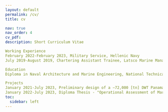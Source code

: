 ```yaml
---
layout: default
permalink: /cv/
title: cv

nav: true
nav_order: 4
cv_pdf:
description: Short Curriculum Vitae

Working Experience
February 2022-February 2023, Military Service, Hellenic Navy
July 2019-August 2019, Chartering Assistant Trainee, Latsco Marine Management Inc.

Education
Diploma in Naval Architecture and Marine Engineering, National Technical University of Athens, 2023

Projects
January 2021-July 2023, Preliminary design of a ∼72,000 [tn] DWT Panamax Bulk Carrier
January 2022-July 2023, Diploma Thesis - "Operational Assessment of Marine Diesel Generators using Data"
toc:
  sidebar: left
---
```


